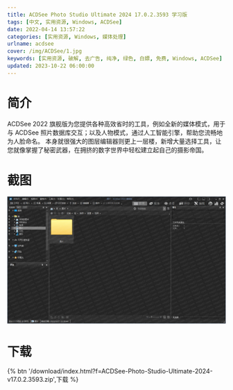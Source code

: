 ```yaml
---
title: ACDSee Photo Studio Ultimate 2024 17.0.2.3593 学习版
tags: [中文, 实用资源, Windows, ACDSee]
date: 2022-04-14 13:57:22
categories: [实用资源, Windows, 媒体处理]
urlname: acdsee
cover: /img/ACDSee/1.jpg
keywords: [实用资源, 破解, 去广告, 纯净, 绿色, 白嫖, 免费, Windows, ACDSee]
updated: 2023-10-22 06:00:00
---
```


# 简介

ACDSee 2022 旗舰版为您提供各种高效省时的工具，例如全新的媒体模式，用于与 ACDSee 照片数据库交互；以及人物模式，通过人工智能引擎，帮助您流畅地为人脸命名。 本身就很强大的图层编辑器则更上一层楼，新增大量选择工具，让您就像掌握了秘密武器，在拥挤的数字世界中轻松建立起自己的摄影帝国。

# 截图

![](/img/ACDSee/2.jpg)

# 下载

{% btn '/download/index.html?f=ACDSee-Photo-Studio-Ultimate-2024-v17.0.2.3593.zip',下载 %}
